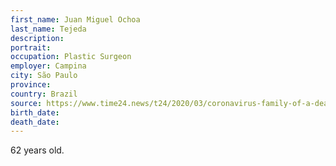 ```yaml
---
first_name: Juan Miguel Ochoa
last_name: Tejeda
description: 
portrait: 
occupation: Plastic Surgeon
employer: Campina
city: São Paulo
province: 
country: Brazil
source: https://www.time24.news/t24/2020/03/coronavirus-family-of-a-dead-doctor-suspected-of-the-disease-in-campinas-rejects-the-mayors-speech-and-says-that-the-surgeon-did-not-sign-the-discharge-campinas-and-region.html
birth_date: 
death_date: 
---
```


62 years old.